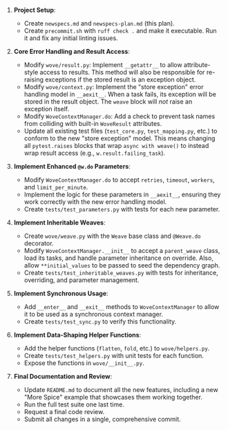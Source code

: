 1.  **Project Setup**:
    *   Create `newspecs.md` and `newspecs-plan.md` (this plan).
    *   Create `precommit.sh` with `ruff check .` and make it executable. Run it and fix any initial linting issues.

2.  **Core Error Handling and Result Access**:
    *   Modify `wove/result.py`: Implement `__getattr__` to allow attribute-style access to results. This method will also be responsible for re-raising exceptions if the stored result is an exception object.
    *   Modify `wove/context.py`: Implement the "store exception" error handling model in `__aexit__`. When a task fails, its exception will be stored in the result object. The `weave` block will *not* raise an exception itself.
    *   Modify `WoveContextManager.do`: Add a check to prevent task names from colliding with built-in `WoveResult` attributes.
    *   Update all existing test files (`test_core.py`, `test_mapping.py`, etc.) to conform to the new "store exception" model. This means changing all `pytest.raises` blocks that wrap `async with weave()` to instead wrap result access (e.g., `w.result.failing_task`).

3.  **Implement Enhanced `@w.do` Parameters**:
    *   Modify `WoveContextManager.do` to accept `retries`, `timeout`, `workers`, and `limit_per_minute`.
    *   Implement the logic for these parameters in `__aexit__`, ensuring they work correctly with the new error handling model.
    *   Create `tests/test_parameters.py` with tests for each new parameter.

4.  **Implement Inheritable Weaves**:
    *   Create `wove/weave.py` with the `Weave` base class and `@Weave.do` decorator.
    *   Modify `WoveContextManager.__init__` to accept a `parent_weave` class, load its tasks, and handle parameter inheritance on override. Also, allow `**initial_values` to be passed to seed the dependency graph.
    *   Create `tests/test_inheritable_weaves.py` with tests for inheritance, overriding, and parameter management.

5.  **Implement Synchronous Usage**:
    *   Add `__enter__` and `__exit__` methods to `WoveContextManager` to allow it to be used as a synchronous context manager.
    *   Create `tests/test_sync.py` to verify this functionality.

6.  **Implement Data-Shaping Helper Functions**:
    *   Add the helper functions (`flatten`, `fold`, etc.) to `wove/helpers.py`.
    *   Create `tests/test_helpers.py` with unit tests for each function.
    *   Expose the functions in `wove/__init__.py`.

7.  **Final Documentation and Review**:
    *   Update `README.md` to document all the new features, including a new "More Spice" example that showcases them working together.
    *   Run the full test suite one last time.
    *   Request a final code review.
    *   Submit all changes in a single, comprehensive commit.
